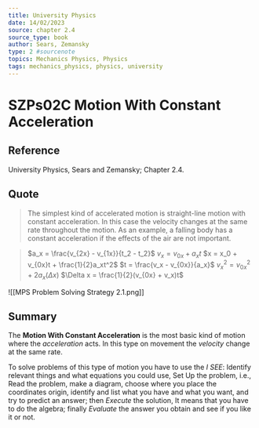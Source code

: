 ```yaml
---
title: University Physics
date: 14/02/2023
source: chapter 2.4
source_type: book 
author: Sears, Zemansky
type: 2 #sourcenote
topics: Mechanics Physics, Physics
tags: mechanics_physics, physics, university
---
```

# SZPs02C Motion With Constant Acceleration

## **Reference**
University Physics, Sears and Zemansky; Chapter 2.4.

## **Quote**
> The simplest kind of accelerated motion is straight-line motion with constant acceleration. In this case the velocity changes at the same rate throughout the motion. As an example, a falling body has a constant acceleration if the effects of the air are not important.

> $a_x = \frac{v_{2x} - v_{1x}}{t_2 - t_2}$
$v_x = v_{0x} + a_xt$
$x = x_0 + v_{0x}t + \frac{1}{2}a_xt^2$
$t = \frac{v_x - v_{0x}}{a_x}$
$v_x^2 = v_{0x}^2 + 2a_x(\Delta x)$
$\Delta x = \frac{1}{2}(v_{0x} + v_x)t$

![[MPS Problem Solving Strategy 2.1.png]]

## **Summary**
The **Motion With Constant Acceleration** is the most basic kind of motion where the *acceleration* acts. In this type on movement the *velocity* change at the same rate.

To solve problems of this type of motion you have to use the *I SEE*: Identify relevant things and what equations you could use, Set Up the problem, i.e., Read the problem, make a diagram, choose where you place the coordinates origin, identify and list what you have and what you want, and try to predict an answer; then *Execute* the solution, It means that you have to do the algebra; finally *Evaluate* the answer you obtain and see if you like it or not.